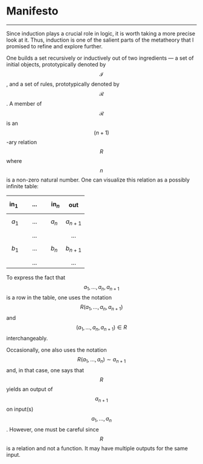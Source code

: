 # Manifesto
---

Since induction plays a crucial role in logic, it is worth taking a more precise look at it. Thus, induction is one of the salient parts of the metatheory that I promised to refine and explore further.

One builds a set recursively or inductively out of two ingredients &mdash; a set of initial objects, prototypically denoted by $$\mathscr{I}$$, and a set of rules, prototypically denoted by $$\mathscr{R}$$. A member of $$\mathscr{R}$$ is an $$(n+1)$$-ary relation $$R$$ where $$n$$ is a non-zero natural number. One can visualize this relation as a possibly infinite table:

| $$\textbf{in}_1\qquad ... \qquad\textbf{in}_n$$ | $$\textbf{out}$$ |
|:-----------------------------------------------:|:----------------:|
| $$a_1\qquad ... \qquad a_n$$                    | $$a_{n+1}$$      |
|             ...                                 |    ...           |
| $$b_1\qquad ... \qquad b_n$$                    | $$b_{n+1}$$      |
|             ...                                 |    ...           |

To express the fact that $$a_1,...,a_n,a_{n+1}$$ is a row in the table, one uses the notation $$R(a_1,...,a_n,a_{n+1})$$ and $$(a_1,...,a_n,a_{n+1}) \in R$$ interchangeably.

Occasionally, one also uses the notation $$R(a_1,...,a_n) \sim a_{n+1}$$ and, in that case, one says that $$R$$ yields an output of $$a_{n+1}$$ on input(s) $$a_1,...,a_n$$. However, one must be careful since $$R$$ is a relation and not a function. It may have multiple outputs for the same input.
